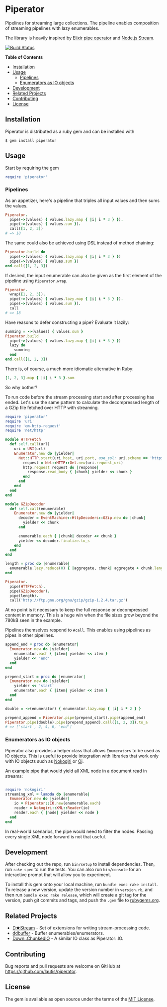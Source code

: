 # Piperator

Pipelines for streaming large collections. The pipeline enables composition of streaming pipelines with lazy enumerables.

The library is heavily inspired by [Elixir pipe operator](https://elixirschool.com/lessons/basics/pipe-operator/) and [Node.js Stream](https://nodejs.org/api/stream.html).

[![Build Status](https://travis-ci.org/lautis/piperator.svg?branch=master)](https://travis-ci.org/lautis/piperator)

<!-- START doctoc generated TOC please keep comment here to allow auto update -->
<!-- DON'T EDIT THIS SECTION, INSTEAD RE-RUN doctoc TO UPDATE -->
**Table of Contents**

- [Installation](#installation)
- [Usage](#usage)
  - [Pipelines](#pipelines)
  - [Enumerators as IO objects](#enumerators-as-io-objects)
- [Development](#development)
- [Related Projects](#related-projects)
- [Contributing](#contributing)
- [License](#license)

<!-- END doctoc generated TOC please keep comment here to allow auto update -->

## Installation

Piperator is distributed as a ruby gem and can be installed with

```
$ gem install piperator
```

## Usage

Start by requiring the gem

```ruby
require 'piperator'
```

### Pipelines

As an appetizer, here's a pipeline that triples all input values and then sums the values.

```ruby
Piperator.
  pipe(->(values) { values.lazy.map { |i| i * 3 } }).
  pipe(->(values) { values.sum }).
  call([1, 2, 3])
# => 18
```

The same could also be achieved using DSL instead of method chaining:

```ruby
Piperator.build do
  pipe(->(values) { values.lazy.map { |i| i * 3 } })
  pipe(->(values) { values.sum })
end.call([1, 2, 3])
```

If desired, the input enumerable can also be given as the first element of the pipeline using `Piperator.wrap`.

```ruby
Piperator.
  wrap([1, 2, 3]).
  pipe(->(values) { values.lazy.map { |i| i * 3 } }).
  pipe(->(values) { values.sum }).
  call
# => 18
```

Have reasons to defer constructing a pipe? Evaluate it lazily:

```ruby
summing = ->(values) { values.sum }
Piperator.build
  pipe(->(values) { values.lazy.map { |i| i * 3 } })
  lazy do
    summing
  end
end.call([1, 2, 3])
```

There is, of course, a much more idiomatic alternative in Ruby:

```ruby
[1, 2, 3].map { |i| i * 3 }.sum
```

So why bother?

To run code before the stream processing start and after processing has ended. Let's use the same pattern to calculate the decompressed length of a GZip file fetched over HTTP with streaming.

```ruby
require 'piperator'
require 'uri'
require 'em-http-request'
require 'net/http'

module HTTPFetch
  def self.call(url)
    uri = URI(url)
    Enumerator.new do |yielder|
      Net::HTTP.start(uri.host, uri.port, use_ssl: uri.scheme == 'https') do |http|
        request = Net::HTTP::Get.new(uri.request_uri)
        http.request request do |response|
          response.read_body { |chunk| yielder << chunk }
        end
      end
    end
  end
end

module GZipDecoder
  def self.call(enumerable)
    Enumerator.new do |yielder|
      decoder = EventMachine::HttpDecoders::GZip.new do |chunk|
        yielder << chunk
      end

      enumerable.each { |chunk| decoder << chunk }
      yielder << decoder.finalize.to_s
    end
  end
end

length = proc do |enumerable|
  enumerable.lazy.reduce(0) { |aggregate, chunk| aggregate + chunk.length }
end

Piperator.
  pipe(HTTPFetch).
  pipe(GZipDecoder).
  pipe(length).
  call('http://ftp.gnu.org/gnu/gzip/gzip-1.2.4.tar.gz')
```

At no point is it necessary to keep the full response or decompressed content in memory. This is a huge win when the file sizes grow beyond the 780kB seen in the example.

Pipelines themselves respond to `#call`. This enables using pipelines as pipes in other pipelines.

```ruby
append_end = proc do |enumerator|
  Enumerator.new do |yielder|
    enumerator.each { |item| yielder << item }
    yielder << 'end'
  end
end

prepend_start = proc do |enumerator|
  Enumerator.new do |yielder|
    yielder << 'start'
    enumerator.each { |item| yielder << item }
  end
end

double = ->(enumerator) { enumerator.lazy.map { |i| i * 2 } }

prepend_append = Piperator.pipe(prepend_start).pipe(append_end)
Piperator.pipe(double).pipe(prepend_append).call([1, 2, 3]).to_a
# => ['start', 2, 4, 6, 'end']
```

### Enumerators as IO objects

Piperator also provides a helper class that allows `Enumerator`s to be used as
IO objects. This is useful to provide integration with libraries that work only
with IO objects such as [Nokogiri](http://www.nokogiri.org) or
[Oj](https://github.com/ohler55/oj).

An example pipe that would yield all XML node in a document read in streams:

```ruby

require 'nokogiri'
streaming_xml = lambda do |enumerable|
  Enumerator.new do |yielder|
    io = Piperator::IO.new(enumerable.each)
    reader = Nokogiri::XML::Reader(io)
    reader.each { |node| yielder << node }
  end
end
```

In real-world scenarios, the pipe would need to filter the nodes. Passing every
single XML node forward is not that useful.

## Development

After checking out the repo, run `bin/setup` to install dependencies. Then, run `rake spec` to run the tests. You can also run `bin/console` for an interactive prompt that will allow you to experiment.

To install this gem onto your local machine, run `bundle exec rake install`. To release a new version, update the version number in `version.rb`, and then run `bundle exec rake release`, which will create a git tag for the version, push git commits and tags, and push the `.gem` file to [rubygems.org](https://rubygems.org).

## Related Projects

* [D★Stream](https://github.com/ddfreyne/d-stream) - Set of extensions for writing stream-processing code.
* [ddbuffer](https://github.com/ddfreyne/ddbuffer) - Buffer enumerables/enumerators.
* [Down::ChunkedIO](https://github.com/janko-m/down/blob/master/lib/down/chunked_io.rb) - A similar IO class as Piperator::IO.

## Contributing

Bug reports and pull requests are welcome on GitHub at https://github.com/lautis/piperator.

## License

The gem is available as open source under the terms of the [MIT License](http://opensource.org/licenses/MIT).
